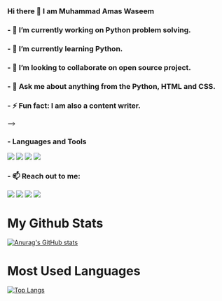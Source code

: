 ### Hi there 👋 I am Muhammad Amas Waseem


### - 🔭 I’m currently working on Python problem solving.
### - 🌱 I’m currently learning Python.
### - 👯 I’m looking to collaborate on open source project.
### - 💬 Ask me about anything from the Python, HTML and CSS.
### - ⚡ Fun fact: I am also a content writer.
-->

### - Languages and Tools
<span><img style="display:inline" src="https://img.icons8.com/color/50/000000/html-5.png"/></span>
<img style="display:inline" src="https://img.icons8.com/color/50/000000/css3.png"/>
<img style="display:inline" src="https://img.icons8.com/color/50/000000/visual-studio-code-2019.png"/>
<img src="https://img.icons8.com/color/48/000000/chrome--v1.png"/>

### - 📫 Reach out to me:
<a href="https://www.linkedin.com/in/muhammad-amas-waseem-85020a1a6/" target="_blank"><img src="https://img.icons8.com/color/48/000000/linkedin.png"/></a>
<a href="https://www.facebook.com/mohammad.amas.79/" target="_blank"><img src="https://img.icons8.com/color/48/000000/facebook-new.png"/></a>
<a href="https://twitter.com/AmasWaseem" target="_blank"><img src="https://img.icons8.com/color/48/000000/twitter--v2.png"/></a>
<a href="https://www.instagram.com/amas_waseem/" target="_blank"><img src="https://img.icons8.com/color/48/000000/instagram-new--v1.png"/></a>

# My Github Stats
[![Anurag's GitHub stats](https://github-readme-stats.vercel.app/api?username=AmasWaseem&show_icons=true&hide_title=true&text_color=fff&bg_color=000)](https://github.com/anuraghazra/github-readme-stats)

# Most Used Languages
[![Top Langs](https://github-readme-stats.vercel.app/api/top-langs/?username=AmasWaseem&hide_title=true&langs_count=8&text_color=fff&bg_color=000&layout=compact)](https://github.com/AmasWaseem/github-readme-stats)
